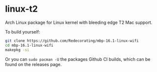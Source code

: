 linux-t2
========

Arch Linux package for Linux kernel with bleeding edge T2 Mac support.

To build yourself:

```sh
git clone https://github.com/Redecorating/mbp-16.1-linux-wifi
cd mbp-16.1-linux-wifi
makepkg -si
```

Or you can `sudo pacman -U` the packages Github CI builds, which can be found on the releases page.
